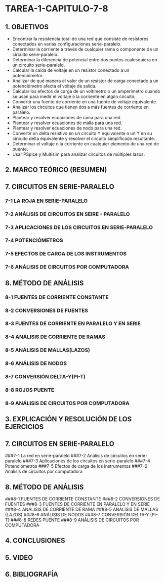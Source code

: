# TAREA-1-CAPITULO-7-8
## 1. OBJETIVOS
- Encontrar la resistencia total de una
red que consiste de resistores conectados
en varias configuraciones
serie-paralelo.
-  Determinar la corriente a través de
cualquier rama o componente de un
circuito serie-paralelo.
-  Determinar la diferencia de potencial
entre dos puntos cualesquiera
en un circuito serie-paralelo.
-  Calcular la caída de voltaje en un
resistor conectado a un potenciómetro.
-  Analizar de qué manera el valor de
un resistor de carga conectado a un
potenciómetro afecta el voltaje de
salida.
-  Calcular los efectos de carga de un
voltímetro o un amperímetro cuando
se usan para medir el voltaje o la
corriente en algún circuito.
- Convertir una fuente de corriente en
una fuente de voltaje equivalente.
-  Analizar los circuitos que tienen dos
a más fuentes de corriente en
paralelo.
-  Plantear y resolver ecuaciones de
rama para una red.
- Plantear y resolver ecuaciones de
malla para una red.
-  Plantear y resolver ecuaciones de
nodo para una red.
- Convertir un delta resistivo en un
circuito Y equivalente o un Y en
su circuito delta equivalente y
resolver el circuito simplificado
resultante.
- Determinar el voltaje o la corriente
en cualquier elemento de una red de
puente.
-  Usar PSpice y Multisim para analizar circuitos
de múltiples lazos.

## 2. MARCO TEÓRICO (RESUMEN)
## 7. CIRCUITOS EN SERIE-PARALELO

### 7-1 LA ROJA EN SERIE-PARALELO
### 7-2 ANÁLISIS DE CIRCUITOS EN SEIRE - PARALELO
### 7-3 APLICACIONES DE LOS CIRCUITOS EN SERIE-PARALELO
### 7-4 POTENCIÓMETROS
### 7-5 EFECTOS DE CARGA DE LOS INSTRUMENTOS
### 7-6 ANÁLISIS DE CIRCUITOS POR COMPUTADORA

## 8. MÉTODO DE ANÁLISIS

### 8-1 FUENTES DE CORRIENTE CONSTANTE
### 8-2 CONVERSIONES DE FUENTES
### 8-3 FUENTES DE CORRIENTE EN PARALELO Y EN SERIE
### 8-4 ANÁLISIS DE CORRIENTE DE RAMAS
### 8-5  ANÁLISIS DE MALLAS(LAZOS)
### 8-6 ANÁLISIS DE NODOS
### 8-7 CONVERSIÓN DELTA-Y(PI-T)
### 8-8 ROJOS PUENTE
### 8-9 ANÁLISIS DE CIRCUITOS POR COMPUTADORA



##  3. EXPLICACIÓN Y RESOLUCIÓN DE LOS EJERCICIOS
## 7. CIRCUITOS EN SERIE-PARALELO
###7-1 La red en serie-paralelo 
###7-2 Análisis de circuitos en serie-paralelo 
###7-3 Aplicaciones de los circuitos en
serie-paralelo 
###7-4 Potenciómetros 
###7-5 Efectos de carga de los instrumentos 
###7-6 Análisis de circuitos por computadora 
## 8. MÉTODO DE ANÁLISIS
###8-1 FUENTES DE CORRIENTE CONSTANTE 
###8-2 CONVERSIONES DE FUENTES 
###8-3 FUENTES DE CORRIENTE EN PARALELO Y EN SERIE 
###8-4 ANÁLISIS DE CORRIENTE DE RAMA 
###8-5 ANÁLISIS DE MALLAS (LAZOS) 
###8-6 ANÁLISIS DE NODOS 
###8-7 CONVERSIÓN DELTA-Y (PI-T) 
###8-8 REDES PUENTE 
###8-9 ANÁLISIS DE CIRCUITOS POR COMPUTADORA



## 4. CONCLUSIONES
## 5. VIDEO
## 6. BIBLIOGRAFÍA
